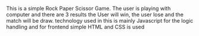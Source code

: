 This is a simple Rock Paper Scissor Game. The user is playing with computer and there are 3 results the User will win, the user lose and the match will be draw. technology used in this is mainly Javascript for the logic handling and for frontend simple HTML and CSS is used 
